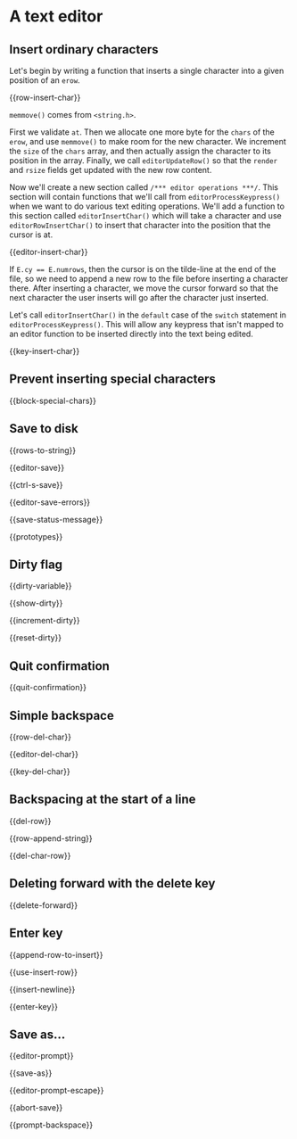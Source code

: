 # A text editor

## Insert ordinary characters

Let's begin by writing a function that inserts a single character into a given
position of an `erow`.

{{row-insert-char}}

`memmove()` comes from `<string.h>`.

First we validate `at`. Then we allocate one more byte for the `chars` of the
`erow`, and use `memmove()` to make room for the new character. We increment
the `size` of the `chars` array, and then actually assign the character to its
position in the array. Finally, we call `editorUpdateRow()` so that the
`render` and `rsize` fields get updated with the new row content.

Now we'll create a new section called `/*** editor operations ***/`. This
section will contain functions that we'll call from `editorProcessKeypress()`
when we want to do various text editing operations. We'll add a function to
this section called `editorInsertChar()` which will take a character and use
`editorRowInsertChar()` to insert that character into the position that the
cursor is at.

{{editor-insert-char}}

If `E.cy == E.numrows`, then the cursor is on the tilde-line at the end of the
file, so we need to append a new row to the file before inserting a character
there. After inserting a character, we move the cursor forward so that the next
character the user inserts will go after the character just inserted.

Let's call `editorInsertChar()` in the `default` case of the `switch` statement
in `editorProcessKeypress()`. This will allow any keypress that isn't mapped to
an editor function to be inserted directly into the text being edited.

{{key-insert-char}}

## Prevent inserting special characters

{{block-special-chars}}

## Save to disk

{{rows-to-string}}

{{editor-save}}

{{ctrl-s-save}}

{{editor-save-errors}}

{{save-status-message}}

{{prototypes}}

## Dirty flag

{{dirty-variable}}

{{show-dirty}}

{{increment-dirty}}

{{reset-dirty}}

## Quit confirmation

{{quit-confirmation}}

## Simple backspace

{{row-del-char}}

{{editor-del-char}}

{{key-del-char}}

## Backspacing at the start of a line

{{del-row}}

{{row-append-string}}

{{del-char-row}}

## Deleting forward with the delete key

{{delete-forward}}

## Enter key

{{append-row-to-insert}}

{{use-insert-row}}

{{insert-newline}}

{{enter-key}}

## Save as...

{{editor-prompt}}

{{save-as}}

{{editor-prompt-escape}}

{{abort-save}}

{{prompt-backspace}}

